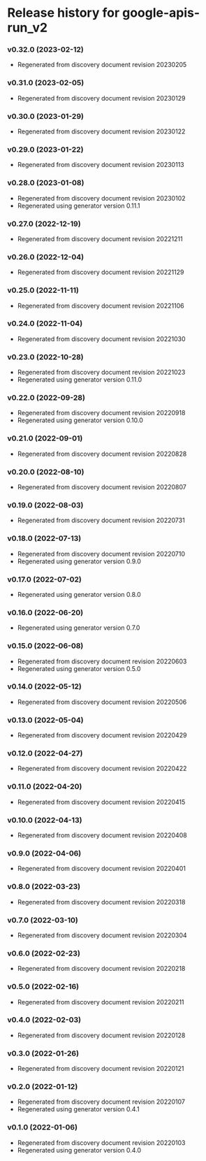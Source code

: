 # Release history for google-apis-run_v2

### v0.32.0 (2023-02-12)

* Regenerated from discovery document revision 20230205

### v0.31.0 (2023-02-05)

* Regenerated from discovery document revision 20230129

### v0.30.0 (2023-01-29)

* Regenerated from discovery document revision 20230122

### v0.29.0 (2023-01-22)

* Regenerated from discovery document revision 20230113

### v0.28.0 (2023-01-08)

* Regenerated from discovery document revision 20230102
* Regenerated using generator version 0.11.1

### v0.27.0 (2022-12-19)

* Regenerated from discovery document revision 20221211

### v0.26.0 (2022-12-04)

* Regenerated from discovery document revision 20221129

### v0.25.0 (2022-11-11)

* Regenerated from discovery document revision 20221106

### v0.24.0 (2022-11-04)

* Regenerated from discovery document revision 20221030

### v0.23.0 (2022-10-28)

* Regenerated from discovery document revision 20221023
* Regenerated using generator version 0.11.0

### v0.22.0 (2022-09-28)

* Regenerated from discovery document revision 20220918
* Regenerated using generator version 0.10.0

### v0.21.0 (2022-09-01)

* Regenerated from discovery document revision 20220828

### v0.20.0 (2022-08-10)

* Regenerated from discovery document revision 20220807

### v0.19.0 (2022-08-03)

* Regenerated from discovery document revision 20220731

### v0.18.0 (2022-07-13)

* Regenerated from discovery document revision 20220710
* Regenerated using generator version 0.9.0

### v0.17.0 (2022-07-02)

* Regenerated using generator version 0.8.0

### v0.16.0 (2022-06-20)

* Regenerated using generator version 0.7.0

### v0.15.0 (2022-06-08)

* Regenerated from discovery document revision 20220603
* Regenerated using generator version 0.5.0

### v0.14.0 (2022-05-12)

* Regenerated from discovery document revision 20220506

### v0.13.0 (2022-05-04)

* Regenerated from discovery document revision 20220429

### v0.12.0 (2022-04-27)

* Regenerated from discovery document revision 20220422

### v0.11.0 (2022-04-20)

* Regenerated from discovery document revision 20220415

### v0.10.0 (2022-04-13)

* Regenerated from discovery document revision 20220408

### v0.9.0 (2022-04-06)

* Regenerated from discovery document revision 20220401

### v0.8.0 (2022-03-23)

* Regenerated from discovery document revision 20220318

### v0.7.0 (2022-03-10)

* Regenerated from discovery document revision 20220304

### v0.6.0 (2022-02-23)

* Regenerated from discovery document revision 20220218

### v0.5.0 (2022-02-16)

* Regenerated from discovery document revision 20220211

### v0.4.0 (2022-02-03)

* Regenerated from discovery document revision 20220128

### v0.3.0 (2022-01-26)

* Regenerated from discovery document revision 20220121

### v0.2.0 (2022-01-12)

* Regenerated from discovery document revision 20220107
* Regenerated using generator version 0.4.1

### v0.1.0 (2022-01-06)

* Regenerated from discovery document revision 20220103
* Regenerated using generator version 0.4.0

